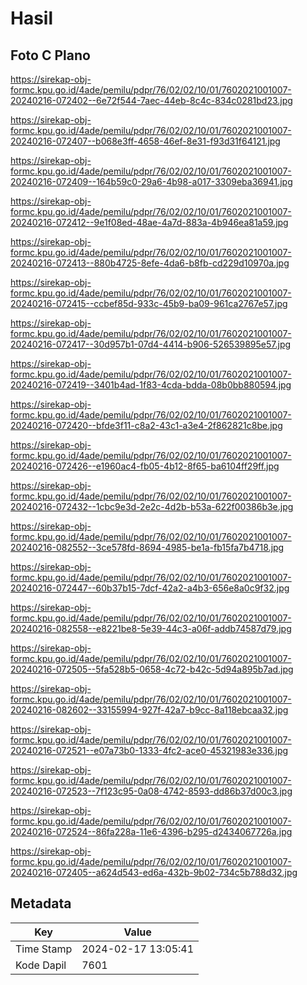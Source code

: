# Hasil

## Foto C Plano

https://sirekap-obj-formc.kpu.go.id/4ade/pemilu/pdpr/76/02/02/10/01/7602021001007-20240216-072402--6e72f544-7aec-44eb-8c4c-834c0281bd23.jpg

https://sirekap-obj-formc.kpu.go.id/4ade/pemilu/pdpr/76/02/02/10/01/7602021001007-20240216-072407--b068e3ff-4658-46ef-8e31-f93d31f64121.jpg

https://sirekap-obj-formc.kpu.go.id/4ade/pemilu/pdpr/76/02/02/10/01/7602021001007-20240216-072409--164b59c0-29a6-4b98-a017-3309eba36941.jpg

https://sirekap-obj-formc.kpu.go.id/4ade/pemilu/pdpr/76/02/02/10/01/7602021001007-20240216-072412--9e1f08ed-48ae-4a7d-883a-4b946ea81a59.jpg

https://sirekap-obj-formc.kpu.go.id/4ade/pemilu/pdpr/76/02/02/10/01/7602021001007-20240216-072413--880b4725-8efe-4da6-b8fb-cd229d10970a.jpg

https://sirekap-obj-formc.kpu.go.id/4ade/pemilu/pdpr/76/02/02/10/01/7602021001007-20240216-072415--ccbef85d-933c-45b9-ba09-961ca2767e57.jpg

https://sirekap-obj-formc.kpu.go.id/4ade/pemilu/pdpr/76/02/02/10/01/7602021001007-20240216-072417--30d957b1-07d4-4414-b906-526539895e57.jpg

https://sirekap-obj-formc.kpu.go.id/4ade/pemilu/pdpr/76/02/02/10/01/7602021001007-20240216-072419--3401b4ad-1f83-4cda-bdda-08b0bb880594.jpg

https://sirekap-obj-formc.kpu.go.id/4ade/pemilu/pdpr/76/02/02/10/01/7602021001007-20240216-072420--bfde3f11-c8a2-43c1-a3e4-2f862821c8be.jpg

https://sirekap-obj-formc.kpu.go.id/4ade/pemilu/pdpr/76/02/02/10/01/7602021001007-20240216-072426--e1960ac4-fb05-4b12-8f65-ba6104ff29ff.jpg

https://sirekap-obj-formc.kpu.go.id/4ade/pemilu/pdpr/76/02/02/10/01/7602021001007-20240216-072432--1cbc9e3d-2e2c-4d2b-b53a-622f00386b3e.jpg

https://sirekap-obj-formc.kpu.go.id/4ade/pemilu/pdpr/76/02/02/10/01/7602021001007-20240216-082552--3ce578fd-8694-4985-be1a-fb15fa7b4718.jpg

https://sirekap-obj-formc.kpu.go.id/4ade/pemilu/pdpr/76/02/02/10/01/7602021001007-20240216-072447--60b37b15-7dcf-42a2-a4b3-656e8a0c9f32.jpg

https://sirekap-obj-formc.kpu.go.id/4ade/pemilu/pdpr/76/02/02/10/01/7602021001007-20240216-082558--e8221be8-5e39-44c3-a06f-addb74587d79.jpg

https://sirekap-obj-formc.kpu.go.id/4ade/pemilu/pdpr/76/02/02/10/01/7602021001007-20240216-072505--5fa528b5-0658-4c72-b42c-5d94a895b7ad.jpg

https://sirekap-obj-formc.kpu.go.id/4ade/pemilu/pdpr/76/02/02/10/01/7602021001007-20240216-082602--33155994-927f-42a7-b9cc-8a118ebcaa32.jpg

https://sirekap-obj-formc.kpu.go.id/4ade/pemilu/pdpr/76/02/02/10/01/7602021001007-20240216-072521--e07a73b0-1333-4fc2-ace0-45321983e336.jpg

https://sirekap-obj-formc.kpu.go.id/4ade/pemilu/pdpr/76/02/02/10/01/7602021001007-20240216-072523--7f123c95-0a08-4742-8593-dd86b37d00c3.jpg

https://sirekap-obj-formc.kpu.go.id/4ade/pemilu/pdpr/76/02/02/10/01/7602021001007-20240216-072524--86fa228a-11e6-4396-b295-d2434067726a.jpg

https://sirekap-obj-formc.kpu.go.id/4ade/pemilu/pdpr/76/02/02/10/01/7602021001007-20240216-072405--a624d543-ed6a-432b-9b02-734c5b788d32.jpg


## Metadata

| Key        | Value               |
| ---------- | ------------------- |
| Time Stamp | 2024-02-17 13:05:41 |
| Kode Dapil | 7601                |



